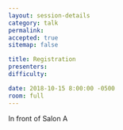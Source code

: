 ```yaml
---
layout: session-details
category: talk
permalink:
accepted: true
sitemap: false

title: Registration
presenters:
difficulty:

date: 2018-10-15 8:00:00 -0500
room: full
---
```

In front of Salon A

